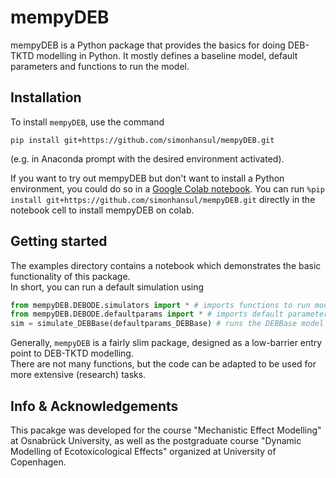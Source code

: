 # mempyDEB

mempyDEB is a Python package that provides the basics for doing DEB-TKTD modelling in Python. 
It mostly defines a baseline model, default parameters and functions to run the model.

## Installation

To install `mempyDEB`, use the command

`pip install git+https://github.com/simonhansul/mempyDEB.git`

(e.g. in Anaconda prompt with the desired environment activated). <br>

If you want to try out mempyDEB but don't want to install a Python environment, you could do so in a [Google Colab notebook]([colab.google.com](https://colab.research.google.com)).
You can run `%pip install git+https://github.com/simonhansul/mempyDEB.git` directly in the notebook cell to install mempyDEB on colab.

## Getting started

The examples directory contains a notebook which demonstrates the basic functionality of this package. <br>
In short, you can run a default simulation using

```Python
from mempyDEB.DEBODE.simulators import * # imports functions to run models
from mempyDEB.DEBODE.defaultparams import * # imports default parameters
sim = simulate_DEBBase(defaultparams_DEBBase) # runs the DEBBase model (a variant of DEBkiss) with default parameters
```

Generally, `mempyDEB` is a fairly slim package, designed as a low-barrier entry point to DEB-TKTD modelling. <br>
There are not many functions, but the code can be adapted to be used for more extensive (research) tasks.

## Info & Acknowledgements

This pacakge was developed for the course "Mechanistic Effect Modelling" at Osnabrück University, as well as the postgraduate course "Dynamic Modelling of Ecotoxicological Effects" organized at University of Copenhagen. 
